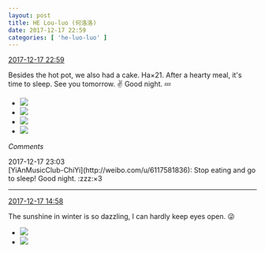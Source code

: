 ```yaml
---
layout: post
title: HE Lou-luo (何洛洛)
date: 2017-12-17 22:59
categories: [ 'he-luo-luo' ]
---
```


<div class="weibo-info">
  <a href="https://weibo.com/6117570574/FA7l7msMD">2017-12-17 22:59</a>
</div>

Besides the hot pot, we also had a cake. Ha×21. After a hearty meal, it's time to sleep. See you tomorrow. :v: Good night. :zzz:

<!-- more -->

<ul class="weibo-pic-list-2">
  <li class="weibo-pic">
    <a href="https://wx1.sinaimg.cn/mw690/006G0Hz8gy1fmk5rv0kdzj31ho1zk4qs.jpg"><img src="https://wx1.sinaimg.cn/thumb150/006G0Hz8gy1fmk5rv0kdzj31ho1zk4qs.jpg" /></a>
  </li>
  <li class="weibo-pic">
    <a href="https://wx3.sinaimg.cn/mw690/006G0Hz8gy1fmk5s31uzzj31ho1zk1l1.jpg"><img src="https://wx3.sinaimg.cn/thumb150/006G0Hz8gy1fmk5s31uzzj31ho1zk1l1.jpg" /></a>
  </li>
  <li class="weibo-pic">
    <a href="https://wx4.sinaimg.cn/mw690/006G0Hz8gy1fmk5scwhoyj31ho1zkb2d.jpg"><img src="https://wx4.sinaimg.cn/thumb150/006G0Hz8gy1fmk5scwhoyj31ho1zkb2d.jpg" /></a>
  </li>
  <li class="weibo-pic">
    <a href="https://wx4.sinaimg.cn/mw690/006G0Hz8gy1fmk5rn1rr5j31ho1zkb2c.jpg"><img src="https://wx4.sinaimg.cn/thumb150/006G0Hz8gy1fmk5rn1rr5j31ho1zkb2c.jpg" /></a>
  </li>
</ul>

*Comments*

<div class="weibo-info">2017-12-17 23:03</div>
[YiAnMusicClub-ChiYi](http://weibo.com/u/6117581836): Stop eating and go to sleep! Good night. :zzz:×3

---

<div class="weibo-info">
  <a href="https://weibo.com/6117570574/FA4bYrbVq">2017-12-17 14:58</a>
</div>

The sunshine in winter is so dazzling, I can hardly keep eyes open. :stuck_out_tongue_winking_eye:

<ul class="weibo-pic-list-1">
  <li class="weibo-pic">
    <a href="https://wx2.sinaimg.cn/mw690/006G0Hz8ly1fmjrvgcq43j31491zkhdt.jpg"><img src="https://wx2.sinaimg.cn/thumb150/006G0Hz8ly1fmjrvgcq43j31491zkhdt.jpg" /></a>
  </li>
  <li class="weibo-pic">
    <a href="https://wx2.sinaimg.cn/mw690/006G0Hz8ly1fmjrveneg6j31491zkb2a.jpg"><img src="https://wx2.sinaimg.cn/thumb150/006G0Hz8ly1fmjrveneg6j31491zkb2a.jpg" /></a>
  </li>
</ul>

